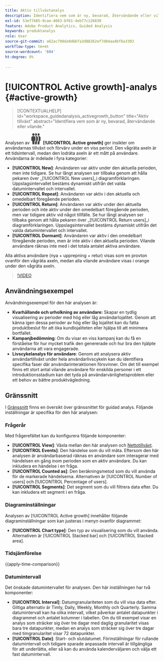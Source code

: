 ```yaml
---
title: Aktiv tillväxtanalys
description: Identifiera vem som är ny, bevarad, återvändande eller vilande.
exl-id: 53ef7485-9cae-4663-bf61-4eb77c126830
feature: Adobe Product Analytics, Guided Analysis
keywords: produktanalys
role: User
source-git-commit: a62ac798da9d66fa3d88262ef7d04aa4bf6a3303
workflow-type: tm+mt
source-wordcount: '604'
ht-degree: 0%

---
```


# [!UICONTROL Active growth]-analys {#active-growth}

<!-- markdownlint-disable MD034 -->

>[!CONTEXTUALHELP]
>id="workspace_guidedanalysis_activegrowth_button"
>title="Aktiv tillväxt"
>abstract="Identifiera vem som är ny, bevarad, återvändande eller vilande."

<!-- markdownlint-enable MD034 -->


Analysen av ![PeopleGroup](/help/assets/icons/PeopleGroup.svg) **[!UICONTROL Active growth]** ger insikter om användarnas tillväxt och förvärv under en viss period. Den vågräta axeln är ett tidsintervall, medan den lodräta axeln är ett mått på användare. Användarna är indelade i fyra kategorier:

* **[!UICONTROL New]**: Användaren var aktiv under den aktuella perioden, men inte tidigare. Se hur långt analysen ser tillbaka genom att hålla pekaren över _[!UICONTROL New users]_i diagramförklaringen. Uppslagsintervallet bestäms dynamiskt utifrån det valda datumintervallet och intervallet.
* **[!UICONTROL Repeat]**: Användaren var aktiv i den aktuella och omedelbart föregående perioden.
* **[!UICONTROL Return]**: Användaren var aktiv under den aktuella perioden och inte aktiv under den omedelbart föregående perioden, men var tidigare aktiv vid något tillfälle. Se hur långt analysen ser tillbaka genom att hålla pekaren över _[!UICONTROL Return users]_i diagramförklaringen. Uppslagsintervallet bestäms dynamiskt utifrån det valda datumintervallet och intervallet.
* **[!UICONTROL Dormant]**: Användaren var aktiv i den omedelbart föregående perioden, men är inte aktiv i den aktuella perioden. Vilande användare räknas inte med i det totala antalet aktiva användare.

Alla aktiva användare (nya + upprepning + retur) visas som en provton ovanför den vågräta axeln, medan alla vilande användare visas i orange under den vågräta axeln.


>[!VIDEO](https://video.tv.adobe.com/v/3421667/?learn=on)

## Användningsexempel

Användningsexempel för den här analysen är:

* **Kvarhållande och urholkning av användare:** Skapar en tydlig visualisering av perioder med hög eller låg användarlojalitet. Genom att känna igen dessa perioder av hög eller låg lojalitet kan du fatta produktbeslut för att öka kundlojaliteten eller hjälpa till att minimera bortfallet.
* **Kampanjbedömning**: Om du visar en viss kampanj kan du få en förståelse för hur mycket trafik den genererade och hur bra den hjälpte användarna att vara engagerade.
* **Livscykelanalys för användare**: Genom att analysera aktiv användartillväxt under hela användarlivscykeln kan du identifiera specifika faser där användarinteraktionen försvinner. Om det till exempel finns ett stort antal vilande användare för enskilda personer i ett introduktionsstadium kan det tyda på användarvänlighetsproblem eller ett behov av bättre produktvägledning.

## Gränssnitt

I [Gränssnitt](../overview.md#interface) finns en översikt över gränssnittet för guidad analys. Följande inställningar är specifika för den här analysen:

### Frågerår

Med frågerefältet kan du konfigurera följande komponenter:

* **[!UICONTROL View]**: Växla mellan den här analysen och [Nettotillväxt](net-growth.md).
* **[!UICONTROL Events]**: Den händelse som du vill mäta. Eftersom den här analysen är användarbaserad räknas en användare som interagerar med händelsen en gång inom perioden som en aktiv användare. Du kan inkludera en händelse i en fråga.
* **[!UICONTROL Counted as]**: Den beräkningsmetod som du vill använda för de markerade händelserna. Alternativen är [!UICONTROL Number of users] och [!UICONTROL Percentage of users].
* **[!UICONTROL Segments]**: Det segment som du vill filtrera data efter. Du kan inkludera ett segment i en fråga.

### Diagraminställningar

Analysen av [!UICONTROL Active growth] innehåller följande diagraminställningar som kan justeras i menyn ovanför diagrammet:

* **[!UICONTROL Chart type]**: Den typ av visualisering som du vill använda. Alternativen är [!UICONTROL Stacked bar] och [!UICONTROL Stacked area].

### Tidsjämförelse

{{apply-time-comparison}}

### Datumintervall

Det önskade datumintervallet för analysen. Den här inställningen har två komponenter:

* **[!UICONTROL Interval]**: Datumgranulariteten som du vill visa data efter. Giltiga alternativ är Timly, Daily, Weekly, Monthly och Quarterly. Samma datumintervall kan ha olika intervall, vilket påverkar antalet datapunkter i diagrammet och antalet kolumner i tabellen. Om du till exempel visar en analys som sträcker sig över tre dagar med daglig granularitet visas bara tre datapunkter, medan en analys som sträcker sig över tre dagar med timgranularitet visar 72 datapunkter.
* **[!UICONTROL Date]**: Start- och slutdatumet. Förinställningar för rullande datumintervall och tidigare sparade anpassade intervall är tillgängliga för att underlätta, eller så kan du använda kalenderväljaren och välja ett fast datumintervall.

<!--
## Example

See below for an example of the analysis.

![Active time compare](../assets/active-growth-compare.png)

-->
